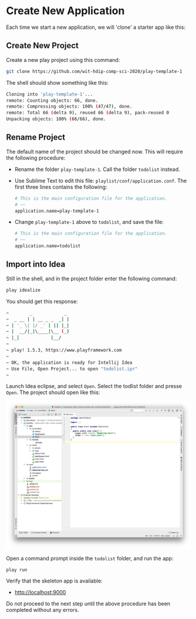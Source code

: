 # Create New Application

Each time we start a new application, we will 'clone' a starter app like this:

## Create New Project

Create a new play project using this command:

~~~bash
git clone https://github.com/wit-hdip-comp-sci-2020/play-template-1
~~~

The shell should show something like this:

~~~bash
Cloning into 'play-template-1'...
remote: Counting objects: 66, done.
remote: Compressing objects: 100% (47/47), done.
remote: Total 66 (delta 9), reused 66 (delta 9), pack-reused 0
Unpacking objects: 100% (66/66), done.
~~~

## Rename Project

The default name of the project should be changed now. This will require the following procedure:

- Rename the folder `play-template-1`. Call the folder `todolist` instead.
- Use Sublime Text to edit this file: `playlist/conf/application.conf`. The first three lines contains the following:

    ~~~bash
    # This is the main configuration file for the application.
    # ~~
    application.name=play-template-1
    ~~~

- Change `play-template-1` above to `todolist`, and save the file:

    ~~~bash
    # This is the main configuration file for the application.
    # ~~
    application.name=todolist
    ~~~

## Import into Idea

Still in the shell, and in the project folder enter the following command:

~~~bash
play idealize
~~~

You should get this response:

~~~bash
~        _            _
~  _ __ | | __ _ _  _| |
~ | '_ \| |/ _' | || |_|
~ |  __/|_|\____|\__ (_)
~ |_|            |__/
~
~ play! 1.5.3, https://www.playframework.com
~
~ OK, the application is ready for Intellij Idea
~ Use File, Open Project... to open "todolist.ipr"
~
~~~

Launch Idea eclipse, and select `Open`. Select the todlist folder and presse `Open`. The project should open like this:

![](img/01x.png)

Open a command prompt inside the `todolist` folder, and run the app:

~~~
play run
~~~

Verify that the skeleton app is available:

- <http://localhost:9000>

Do not proceed to the next step until the above procedure has been completed without any errors.
